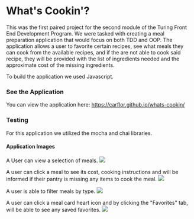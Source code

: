 # What's Cookin'? 

This was the first paired project for the second module of the Turing Front End Development Program. We were tasked with creating a meal preparation application that would focus on both TDD and OOP. The application allows a user to favorite certain recipes, see what meals they can cook from the available recipes, and if the are not able to cook said recipe, they will be provided with the list of ingredients needed and the approximate cost of the missing ingredients. 

To build the application we used Javascript.

### See the Application 

You can view the application here: https://carflor.github.io/whats-cookin/

### Testing 

For this application we utilized the mocha and chai libraries.

#### Application Images
A User can view a selection of meals. 
![](images/main%20page.png)

A user can click a meal to see its cost, cooking instructions and will be informed if their pantry is missing any items to cook the meal.
![](images/cookie%20meal%20selected.png)

A user is able to filter meals by type.
![](images/filter%20meals.png)

A user can click a meal card heart icon and by clicking the "Favorites" tab, will be able to see any saved favorites.
![](images/favorited%20page.png)

